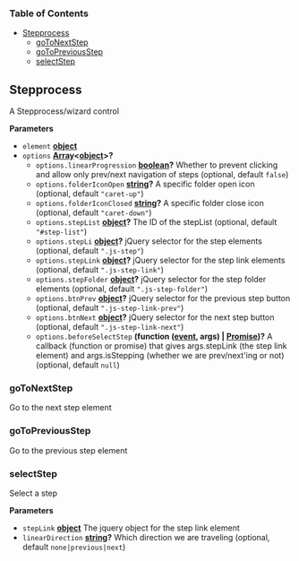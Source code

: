 <!-- Generated by documentation.js. Update this documentation by updating the source code. -->

### Table of Contents

-   [Stepprocess](#stepprocess)
    -   [goToNextStep](#gotonextstep)
    -   [goToPreviousStep](#gotopreviousstep)
    -   [selectStep](#selectstep)

## Stepprocess

A Stepprocess/wizard control

**Parameters**

-   `element` **[object](https://developer.mozilla.org/en-US/docs/Web/JavaScript/Reference/Global_Objects/Object)** 
-   `options` **[Array](https://developer.mozilla.org/en-US/docs/Web/JavaScript/Reference/Global_Objects/Array)&lt;[object](https://developer.mozilla.org/en-US/docs/Web/JavaScript/Reference/Global_Objects/Object)>?** 
    -   `options.linearProgression` **[boolean](https://developer.mozilla.org/en-US/docs/Web/JavaScript/Reference/Global_Objects/Boolean)?** Whether to prevent clicking and allow only prev/next navigation of steps (optional, default `false`)
    -   `options.folderIconOpen` **[string](https://developer.mozilla.org/en-US/docs/Web/JavaScript/Reference/Global_Objects/String)?** A specific folder open icon (optional, default `"caret-up"`)
    -   `options.folderIconClosed` **[string](https://developer.mozilla.org/en-US/docs/Web/JavaScript/Reference/Global_Objects/String)?** A specific folder close icon (optional, default `"caret-down"`)
    -   `options.stepList` **[object](https://developer.mozilla.org/en-US/docs/Web/JavaScript/Reference/Global_Objects/Object)?** The ID of the stepList (optional, default `"#step-list"`)
    -   `options.stepLi` **[object](https://developer.mozilla.org/en-US/docs/Web/JavaScript/Reference/Global_Objects/Object)?** jQuery selector for the step elements (optional, default `".js-step"`)
    -   `options.stepLink` **[object](https://developer.mozilla.org/en-US/docs/Web/JavaScript/Reference/Global_Objects/Object)?** jQuery selector for the step link elements (optional, default `".js-step-link"`)
    -   `options.stepFolder` **[object](https://developer.mozilla.org/en-US/docs/Web/JavaScript/Reference/Global_Objects/Object)?** jQuery selector for the step folder elements (optional, default `".js-step-folder"`)
    -   `options.btnPrev` **[object](https://developer.mozilla.org/en-US/docs/Web/JavaScript/Reference/Global_Objects/Object)?** jQuery selector for the previous step button (optional, default `".js-step-link-prev"`)
    -   `options.btnNext` **[object](https://developer.mozilla.org/en-US/docs/Web/JavaScript/Reference/Global_Objects/Object)?** jQuery selector for the next step button (optional, default `".js-step-link-next"`)
    -   `options.beforeSelectStep` **(function ([event](https://developer.mozilla.org/en-US/docs/Web/API/Event), args) | [Promise](https://developer.mozilla.org/en-US/docs/Web/JavaScript/Reference/Global_Objects/Promise))?** A callback (function or promise) that gives
               args.stepLink (the step link element) and args.isStepping (whether we are prev/next'ing or not) (optional, default `null`)

### goToNextStep

Go to the next step element

### goToPreviousStep

Go to the previous step element

### selectStep

Select a step

**Parameters**

-   `stepLink` **[object](https://developer.mozilla.org/en-US/docs/Web/JavaScript/Reference/Global_Objects/Object)** The jquery object for the step link element
-   `linearDirection` **[string](https://developer.mozilla.org/en-US/docs/Web/JavaScript/Reference/Global_Objects/String)?** Which direction we are traveling (optional, default `none|previous|next`)
